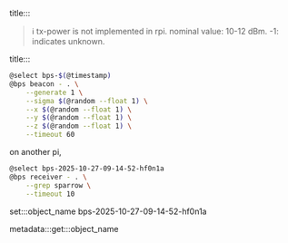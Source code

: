 title:::

> ℹ️ tx-power is not implemented in rpi. nominal value: 10-12 dBm. -1: indicates unknown.

title:::

```bash
@select bps-$(@timestamp)
@bps beacon - . \
    --generate 1 \
    --sigma $(@random --float 1) \
    --x $(@random --float 1) \
    --y $(@random --float 1) \
    --z $(@random --float 1) \
    --timeout 60
```

on another pi,

```bash
@select bps-2025-10-27-09-14-52-hf0n1a
@bps receiver - . \
    --grep sparrow \
    --timeout 10
```

set:::object_name bps-2025-10-27-09-14-52-hf0n1a

metadata:::get:::object_name